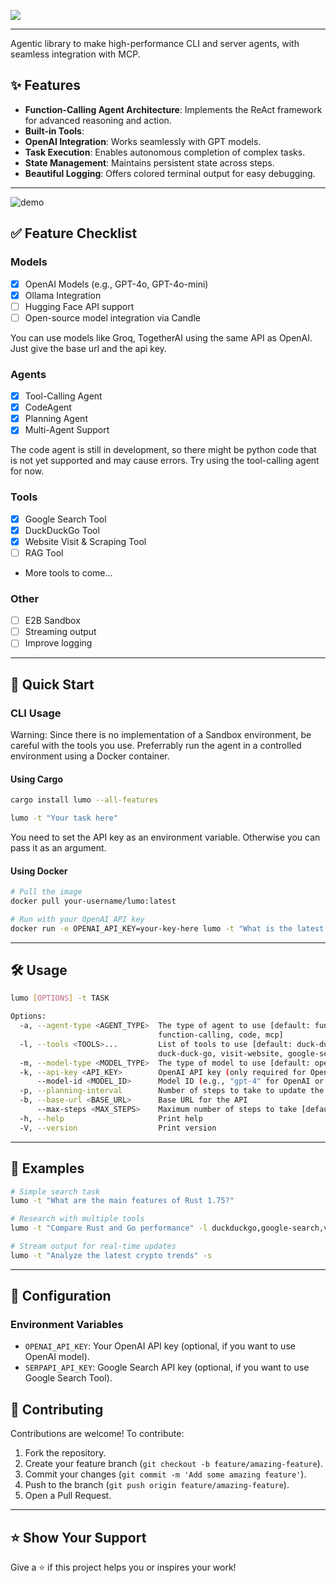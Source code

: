 

![](https://res.cloudinary.com/dltwftrgc/image/upload/c_fill,h_350,q_auto,r_30,w_1572/v1742300613/Gemini_Generated_Image_bg0xbfbg0xbfbg0x_ha3fs5.png)

---

Agentic library to make high-performance CLI and server agents, with seamless integration with MCP.


## ✨ Features

-  **Function-Calling Agent Architecture**: Implements the ReAct framework for advanced reasoning and action.
-  **Built-in Tools**:
-  **OpenAI Integration**: Works seamlessly with GPT models.
-  **Task Execution**: Enables autonomous completion of complex tasks.
-  **State Management**: Maintains persistent state across steps.
-  **Beautiful Logging**: Offers colored terminal output for easy debugging.

---

![demo](https://res.cloudinary.com/dltwftrgc/image/upload/v1737485304/smolagents-small_fmaikq.gif)

## ✅ Feature Checklist

### Models

- [x] OpenAI Models (e.g., GPT-4o, GPT-4o-mini)
- [x] Ollama Integration
- [ ] Hugging Face API support
- [ ] Open-source model integration via Candle 

You can use models like Groq, TogetherAI using the same API as OpenAI. Just give the base url and the api key.

### Agents

- [x] Tool-Calling Agent
- [x] CodeAgent
- [x] Planning Agent
- [x] Multi-Agent Support

The code agent is still in development, so there might be python code that is not yet supported and may cause errors. Try using the tool-calling agent for now.

### Tools

- [x] Google Search Tool
- [x] DuckDuckGo Tool
- [x] Website Visit & Scraping Tool
- [ ] RAG Tool
- More tools to come...

### Other

- [ ] E2B Sandbox
- [ ] Streaming output
- [ ] Improve logging

---

## 🚀 Quick Start

### CLI Usage

Warning: Since there is no implementation of a Sandbox environment, be careful with the tools you use. Preferrably run the agent in a controlled environment using a Docker container.

#### Using Cargo

```bash
cargo install lumo --all-features
```

```bash
lumo -t "Your task here"
```
You need to set the API key as an environment variable. Otherwise you can pass it as an argument.

#### Using Docker

```bash
# Pull the image
docker pull your-username/lumo:latest

# Run with your OpenAI API key
docker run -e OPENAI_API_KEY=your-key-here lumo -t "What is the latest news about Rust programming?"
```

---


## 🛠️ Usage

```bash
lumo [OPTIONS] -t TASK

Options:
  -a, --agent-type <AGENT_TYPE>  The type of agent to use [default: function-calling] [possible values:
                                 function-calling, code, mcp]
  -l, --tools <TOOLS>...         List of tools to use [default: duck-duck-go visit-website] [possible values:
                                 duck-duck-go, visit-website, google-search-tool, python-interpreter]
  -m, --model-type <MODEL_TYPE>  The type of model to use [default: open-ai] [possible values: open-ai, ollama]
  -k, --api-key <API_KEY>        OpenAI API key (only required for OpenAI model)
      --model-id <MODEL_ID>      Model ID (e.g., "gpt-4" for OpenAI or "qwen2.5" for Ollama) [default: gpt-4o-mini]
  -p, --planning-interval        Number of steps to take to update the plan
  -b, --base-url <BASE_URL>      Base URL for the API
      --max-steps <MAX_STEPS>    Maximum number of steps to take [default: 10]
  -h, --help                     Print help
  -V, --version                  Print version
```

---

## 🌟 Examples

```bash
# Simple search task
lumo -t "What are the main features of Rust 1.75?"

# Research with multiple tools
lumo -t "Compare Rust and Go performance" -l duckduckgo,google-search,visit-website

# Stream output for real-time updates
lumo -t "Analyze the latest crypto trends" -s
```
---

## 🔧 Configuration

### Environment Variables

- `OPENAI_API_KEY`: Your OpenAI API key (optional, if you want to use OpenAI model).
- `SERPAPI_API_KEY`: Google Search API key (optional, if you want to use Google Search Tool).


## 🤝 Contributing

Contributions are welcome! To contribute:

1. Fork the repository.
2. Create your feature branch (`git checkout -b feature/amazing-feature`).
3. Commit your changes (`git commit -m 'Add some amazing feature'`).
4. Push to the branch (`git push origin feature/amazing-feature`).
5. Open a Pull Request.


---

## ⭐ Show Your Support

Give a ⭐️ if this project helps you or inspires your work!

